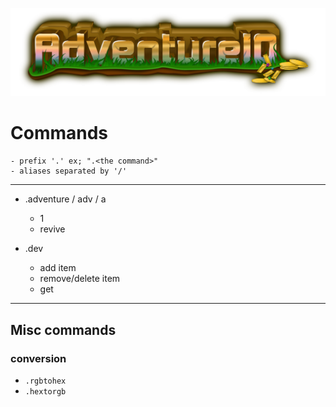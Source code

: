 ![](resources/advio.png)

# Commands
``` 
- prefix '.' ex; ".<the command>" 
- aliases separated by '/'
```
---
- .adventure / adv / a
    - 1
    - revive

- .dev
    - add item
    - remove/delete item
    - get

---
## Misc commands
### conversion
- `.rgbtohex`
- `.hextorgb`